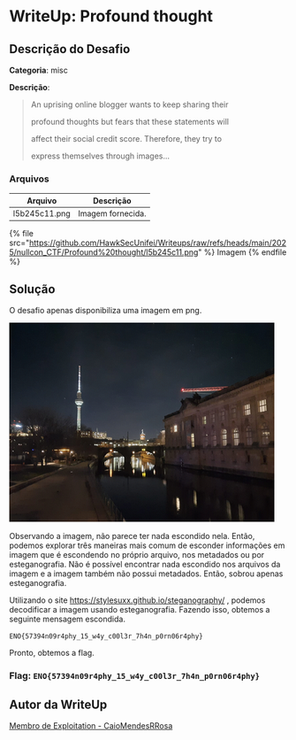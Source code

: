# WriteUp: Profound thought
## Descrição do Desafio
**Categoria**: misc

**Descrição**:
> An uprising online blogger wants to keep sharing their
>  
>  profound thoughts but fears that these statements will
> 
>  affect their social credit score. Therefore, they try to
> 
>  express themselves through images...

### Arquivos
| Arquivo | Descrição |
| ------- | --------- |
| l5b245c11.png | Imagem fornecida. |

{% file src="https://github.com/HawkSecUnifei/Writeups/raw/refs/heads/main/2025/nullcon_CTF/Profound%20thought/l5b245c11.png" %} Imagem {% endfile %}

## Solução
O desafio apenas disponibiliza uma imagem em png.

![image](./l5b245c11.png)


Observando a imagem, não parece ter nada escondido nela. Então, podemos explorar três maneiras mais comum de esconder informações em imagem que é escondendo no próprio arquivo, nos metadados ou por esteganografia. 
Não é possível encontrar nada escondido nos arquivos da imagem e a imagem também não possui metadados. Então, sobrou apenas esteganografia. 

Utilizando o site https://stylesuxx.github.io/steganography/  , podemos decodificar a imagem usando esteganografia. Fazendo isso, obtemos a seguinte mensagem escondida.

```
ENO{57394n09r4phy_15_w4y_c00l3r_7h4n_p0rn06r4phy}
```

Pronto, obtemos a flag.

### Flag: `ENO{57394n09r4phy_15_w4y_c00l3r_7h4n_p0rn06r4phy}`

## Autor da WriteUp
[Membro de Exploitation - CaioMendesRRosa](https://github.com/CaioMendesRRosa)